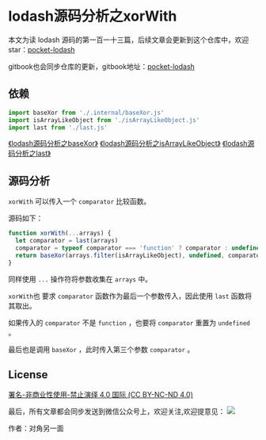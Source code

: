 # lodash源码分析之xorWith

本文为读 lodash 源码的第一百一十三篇，后续文章会更新到这个仓库中，欢迎 star：[pocket-lodash](https://github.com/yeyuqiudeng/pocket-lodash)

gitbook也会同步仓库的更新，gitbook地址：[pocket-lodash](https://www.gitbook.com/book/yeyuqiudeng/pocket-lodash/details)

## 依赖

```javascript
import baseXor from './.internal/baseXor.js'
import isArrayLikeObject from './isArrayLikeObject.js'
import last from './last.js'
```
[《lodash源码分析之baseXor》](internal/baseXor.md)
[《lodash源码分析之isArrayLikeObject》](isArrayLikeObject.md)
[《lodash源码分析之last》](last.md)

## 源码分析

`xorWith` 可以传入一个 `comparator` 比较函数。

源码如下：

```javascript
function xorWith(...arrays) {
  let comparator = last(arrays)
  comparator = typeof comparator === 'function' ? comparator : undefined
  return baseXor(arrays.filter(isArrayLikeObject), undefined, comparator)
}
```

同样使用 `...` 操作符将参数收集在 `arrays` 中。

`xorWith`也 要求 `comparator` 函数作为最后一个参数传入，因此使用 `last` 函数将其取出。

如果传入的 `comparator` 不是 `function` ，也要将 `comparator` 重置为 `undefined` 。

最后也是调用 `baseXor` ，此时传入第三个参数 `comparator` 。

## License

[署名-非商业性使用-禁止演绎 4.0 国际 (CC BY-NC-ND 4.0)](http://creativecommons.org/licenses/by-nc-nd/4.0/)

最后，所有文章都会同步发送到微信公众号上，欢迎关注,欢迎提意见：  ![](https://raw.githubusercontent.com/yeyuqiudeng/resource/master/images/qrcode_front-end-article.jpg) 

作者：对角另一面 